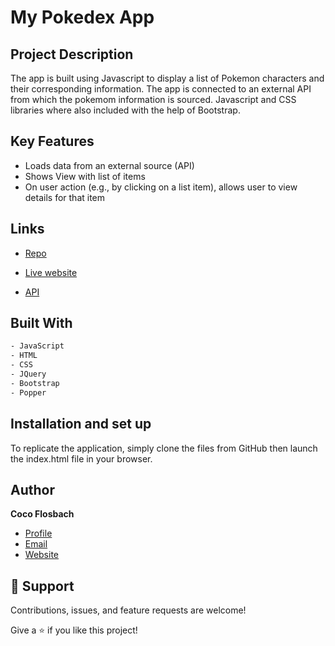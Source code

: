 # My Pokedex App

## Project Description

The app is built using Javascript to display a list of Pokemon characters and their corresponding information. The app is connected to an external API from which the pokemom information is sourced. Javascript and CSS libraries where also included with the help of Bootstrap. 


## Key Features

- Loads data from an external source (API)
- Shows View with list of items
- On user action (e.g., by clicking on a list item), allows user to view details for that item

## Links

- [Repo](https://github.com/Cocoflosbach/my-pokedex-app> "<my-pokedex-app> Repo")

- [Live website](<https://cocoflosbach.github.io/my-pokedex-app/> "Live View")

- [API](<https://pokeapi.co/api/v2/pokemon/?limit=150> "API")


## Built With

```bash
- JavaScript
- HTML
- CSS
- JQuery
- Bootstrap
- Popper
```

## Installation and set up
To replicate the application, simply clone the files from GitHub then launch the index.html file in your browser.

## Author

**Coco Flosbach**

- [Profile](https://github.com/Cocoflosbach "Coco Flosbach")
- [Email](mailto:cocoflosbach@theasnbrand.com?subject=Hi "Hi!")
- [Website](https://cocoflosbach.github.io/Portfolio-site/ "Welcome")

## 🤝 Support

Contributions, issues, and feature requests are welcome!

Give a ⭐️ if you like this project!
